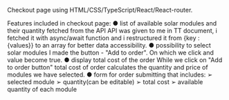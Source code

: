 Checkout page using HTML/CSS/TypeScript/React/React-router.

Features included in checkout page:
● list of available solar modules and their quantity fetched from the API
API was given to me in TT document, i fetched it with async/await function and i restructured it from {key : {values}} to an array for better data accessibility.
● possibility to select solar modules
I made the button - "Add to order". On which we click and value become true.
● display total cost of the order
While we click on "Add to order button" total cost of order calculates the quantity and price of modules we have selected.
● form for order submitting that includes:
➢ selected module
➢ quantity(can be editable)
➢ total cost
➢ available quantity of each module
